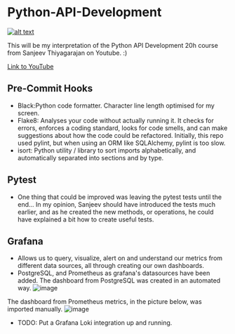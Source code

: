 # Python-API-Development

[![alt text][image]][hyperlink]

[hyperlink]: https://youtu.be/0sOvCWFmrtA
[image]:
https://github.com/ialvata/Python-API-Development/assets/110241614/6ee51d95-4301-4857-9765-5784aa2d1548
(Screenshot of YouTube Video Course)




This will be my interpretation of the Python API Development 20h course from Sanjeev Thiyagarajan on Youtube. :) 

[Link to YouTube](https://www.youtube.com/watch?v=0sOvCWFmrtA&ab_channel=freeCodeCamp.org)



## Pre-Commit Hooks
- Black:Python code formatter. Character line length optimised for my screen.
- Flake8: Analyses your code without actually running it. It checks for errors, enforces a coding standard, looks for code smells, and can make suggestions about how the code could be refactored. Initially, this repo used pylint, but when using an ORM like SQLAlchemy, pylint is too slow.
- isort: Python utility / library to sort imports alphabetically, and automatically separated into sections and by type.

## Pytest
- One thing that could be improved was leaving the pytest tests until the end... In my opinion, Sanjeev should have introduced the tests much earlier, and as he created the new methods, or operations, he could have explained a bit how to create useful tests.

## Grafana
- Allows us to query, visualize, alert on and understand our metrics from different data sources, all through creating our own dashboards.
- PostgreSQL, and Prometheus as grafana's datasources have been added. 
The dashboard from PostgreSQL was created in an automated way.
![image](https://github.com/ialvata/Python-API-Development/assets/110241614/5a6bfa25-6d79-4344-978d-beec2c9cef7f)

The dashboard from Prometheus metrics, in the picture below, was imported manually.
![image](https://github.com/ialvata/Python-API-Development/assets/110241614/74f8cbbe-78c3-4389-abe7-9b8841dc077d)

- TODO: Put a Grafana Loki integration up and running.
